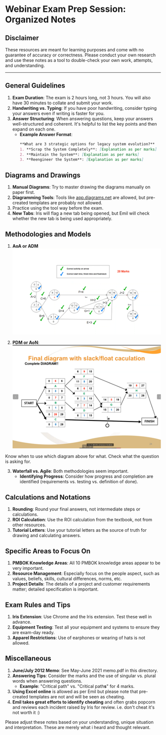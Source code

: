 # Webinar Exam Prep Session: Organized Notes

## Disclaimer

These resources are meant for learning purposes and come with no guarantee of accuracy or correctness. Please conduct your own research and use these notes as a tool to double-check your own work, attempts, and understanding.

---

## General Guidelines

1. **Exam Duration**: The exam is 2 hours long, not 3 hours. You will also have 30 minutes to collate and submit your work.
2. **Handwriting vs. Typing**: If you have poor handwriting, consider typing your answers even if writing is faster for you.
3. **Answer Structuring**: When answering questions, keep your answers well-structured and coherent. It's helpful to list the key points and then expand on each one.
   - **Example Answer Format**: 
      ```markdown
      **What are 3 strategic options for legacy system evolution?**
      1. **Scrap the System Completely**: [Explanation as per marks]
      2. **Maintain the System**: [Explanation as per marks]
      3. **Reengineer the System**: [Explanation as per marks]
      ```

## Diagrams and Drawings

1. **Manual Diagrams**: Try to master drawing the diagrams manually on paper first.
2. **Diagramming Tools**: Tools like [app.diagrams.net](app.diagrams.net) are allowed, but pre-created templates are probably not allowed.
3. Practice using the tool way before the exam.
3. **New Tabs**: Iris will flag a new tab being opened, but Emil will check whether the new tab is being used appropriately.

## Methodologies and Models

1. **AoA or ADM**
![img.png](img.png)

2. **PDM or AoN**: 
![img_1.png](img_1.png)

Know when to use which diagram above for what. Check what the question is asking for.

3. **Waterfall vs. Agile**: Both methodologies seem important.
   - **Identifying Progress**: Consider how progress and completion are identified (requirements vs. testing vs. definition of done).

## Calculations and Notations

1. **Rounding**: Round your final answers, not intermediate steps or calculations.
2. **ROI Calculation**: Use the ROI calculation from the textbook, not from other resources.
3. **Tutorial Letters**: Use your tutorial letters as the source of truth for drawing and calculating answers.

## Specific Areas to Focus On

1. **PMBOK Knowledge Areas**: All 10 PMBOK knowledge areas appear to be very important.
2. **Resource Management**: Especially focus on the people aspect, such as values, beliefs, skills, cultural differences, norms, etc.
3. **Project Details**: The details of a project and customer requirements matter; detailed specification is important.

## Exam Rules and Tips

1. **Iris Extension**: Use Chrome and the Iris extension. Test these well in advance. 
2. **Equipment Testing**: Test all your equipment and systems to ensure they are exam-day ready.
3. **Apparel Restrictions**: Use of earphones or wearing of hats is not allowed.

## Miscellaneous

1. **June/July 2012 Memo**: See May-June 2021 memo.pdf in this directory.
2. **Answering Tips**: Consider the marks and the use of singular vs. plural words when answering questions.
   - **Example**: "Critical path" vs. "Critical path**s**" for 4 marks.
3. **Using Excel online** is allowed as per Emil but please note that pre-created templates are not and will be seen as cheating.
4. **Emil takes great efforts to identify cheating** and often grabs popcorn and reviews each incident raised by Iris for review. i.e. don't cheat it's not worth it :)

Please adjust these notes based on your understanding, unique situation and interpretation. These are merely what i heard and thought relevant.